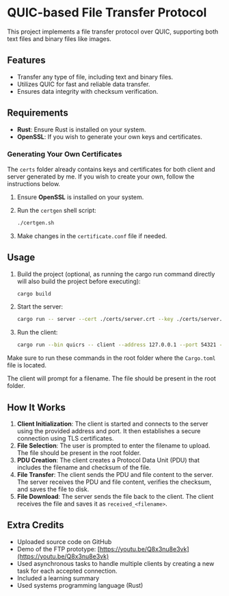 # QUIC-based File Transfer Protocol

This project implements a file transfer protocol over QUIC, supporting both text files and binary files like images.

## Features

- Transfer any type of file, including text and binary files.
- Utilizes QUIC for fast and reliable data transfer.
- Ensures data integrity with checksum verification.

## Requirements

- **Rust**: Ensure Rust is installed on your system.
- **OpenSSL**: If you wish to generate your own keys and certificates.

### Generating Your Own Certificates

The `certs` folder already contains keys and certificates for both client and server generated by me. If you wish to create your own, follow the instructions below.

1. Ensure **OpenSSL** is installed on your system.

2. Run the `certgen` shell script:
    ```bash
    ./certgen.sh
    ```

3. Make changes in the `certificate.conf` file if needed.

## Usage

1. Build the project (optional, as running the cargo run command directly will also build the project before executing):
    ```bash
    cargo build
    ```

2. Start the server:
    ```bash
    cargo run -- server --cert ./certs/server.crt --key ./certs/server.key
    ```

3. Run the client:
    ```bash
    cargo run --bin quicrs -- client --address 127.0.0.1 --port 54321 --cert ./certs/ca.cert
    ```

Make sure to run these commands in the root folder where the `Cargo.toml` file is located.

The client will prompt for a filename. The file should be present in the root folder.

## How It Works

1. **Client Initialization**: The client is started and connects to the server using the provided address and port. It then establishes a secure connection using TLS certificates.
2. **File Selection**: The user is prompted to enter the filename to upload. The file should be present in the root folder.
3. **PDU Creation**: The client creates a Protocol Data Unit (PDU) that includes the filename and checksum of the file.
4. **File Transfer**: The client sends the PDU and file content to the server. The server receives the PDU and file content, verifies the checksum, and saves the file to disk.
5. **File Download**: The server sends the file back to the client. The client receives the file and saves it as `received_<filename>`.

## Extra Credits

- Uploaded source code on GitHub
- Demo of the FTP prototype: [https://youtu.be/Q8x3nu8e3vk](https://youtu.be/Q8x3nu8e3vk)
- Used asynchronous tasks to handle multiple clients by creating a new task for each accepted connection.
- Included a learning summary
- Used systems programming language (Rust)
